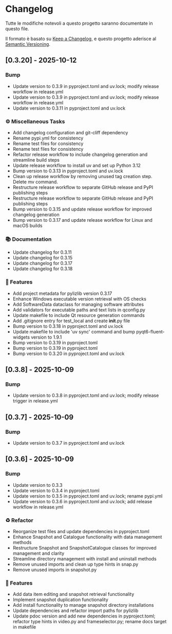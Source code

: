 # Changelog

Tutte le modifiche notevoli a questo progetto saranno documentate in questo file.

Il formato è basato su [Keep a Changelog](https://keepachangelog.com/en/1.0.0/),
e questo progetto aderisce al [Semantic Versioning](https://semver.org/spec/v2.0.0.html).
## [0.3.20] - 2025-10-12

### Bump

- Update version to 0.3.9 in pyproject.toml and uv.lock; modify release workflow in release.yml
- Update version to 0.3.9 in pyproject.toml and uv.lock; modify release workflow in release.yml
- Update version to 0.3.11 in pyproject.toml and uv.lock

### ⚙️ Miscellaneous Tasks

- Add changelog configuration and git-cliff dependency
- Rename pypi.yml for consistency
- Rename test files for consistency
- Rename test files for consistency
- Refactor release workflow to include changelog generation and streamline build steps
- Update release workflow to install uv and set up Python 3.12
- Bump version to 0.3.13 in pyproject.toml and uv.lock
- Clean up release workflow by removing unused tag creation step. Delete mv command.
- Restructure release workflow to separate GitHub release and PyPI publishing steps
- Restructure release workflow to separate GitHub release and PyPI publishing steps
- Bump version to 0.3.15 and update release workflow for improved changelog generation
- Bump version to 0.3.17 and update release workflow for Linux and macOS builds

### 📚 Documentation

- Update changelog for 0.3.11
- Update changelog for 0.3.15
- Update changelog for 0.3.17
- Update changelog for 0.3.18

### 🚀 Features

- Add project metadata for pylizlib version 0.3.17
- Enhance Windows executable version retrieval with OS checks
- Add SoftwareData dataclass for managing software attributes
- Add validators for executable paths and text lists in qconfig.py
- Update makefile to include Qt resource generation commands
- Add .gitignore entry for test_local and create __init__.py file
- Bump version to 0.3.18 in pyproject.toml and uv.lock
- Update makefile to include 'uv sync' command and bump pyqt6-fluent-widgets version to 1.9.1
- Bump version to 0.3.19 in pyproject.toml
- Bump version to 0.3.19 in pyproject.toml
- Bump version to 0.3.20 in pyproject.toml and uv.lock
## [0.3.8] - 2025-10-09

### Bump

- Update version to 0.3.8 in pyproject.toml and uv.lock; modify release trigger in release.yml
## [0.3.7] - 2025-10-09

### Bump

- Update version to 0.3.7 in pyproject.toml and uv.lock
## [0.3.6] - 2025-10-09

### Bump

- Update version to 0.3.3
- Update version to 0.3.4 in pyproject.toml
- Update version to 0.3.5 in pyproject.toml and uv.lock; rename pypi.yml
- Update version to 0.3.6 in pyproject.toml and uv.lock; add release workflow in release.yml

### ♻️ Refactor

- Reorganize test files and update dependencies in pyproject.toml
- Enhance Snapshot and Catalogue functionality with data management methods
- Restructure Snapshot and SnapshotCatalogue classes for improved management and clarity
- Streamline directory management with install and uninstall methods
- Remove unused imports and clean up type hints in snap.py
- Remove unused imports in snapshot.py

### 🚀 Features

- Add data item editing and snapshot retrieval functionality
- Implement snapshot duplication functionality
- Add install functionality to manage snapshot directory installations
- Update dependencies and refactor import paths for pylizlib
- Update pdoc version and add new dependencies in pyproject.toml; refactor type hints in video.py and frameselector.py; rename docs target in makefile

